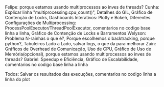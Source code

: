 Felipe: porque estamos usando multiprocessos ao inves de threads?
Cunha: Explicar linha "multiprocessing.cpu_count()", Detalhes do GIL, Gráfico de Contenção de Locks, Dashboards Interativos: Plotly e Bokeh, Diferentes Configurações de Multiprocessing: ProcessPoolExecutor/ThreadPoolExecutor, comentarios no codigo base linha a linha, Gráfico de Contenção de Locks e Barramentos
Welyson: Problema N-rainhas o que é?, Porque escolhemos o backtracking, porque python?, Tabuleiros Lado a Lado, salvar logs, o que da para melhorar
Zuin: Gráficos de Overhead de Comunicação, Uso de CPU, Gráfico de Uso de Memória(opcional), porque estamos usando multiprocessos ao inves de threads?
Gabriel: Speedup e Eficiência, Gráfico de Escalabilidade, comentarios no codigo base linha a linha

Todos: Salvar os resultados das execuções, comentarios no codigo linha a linha do plot
